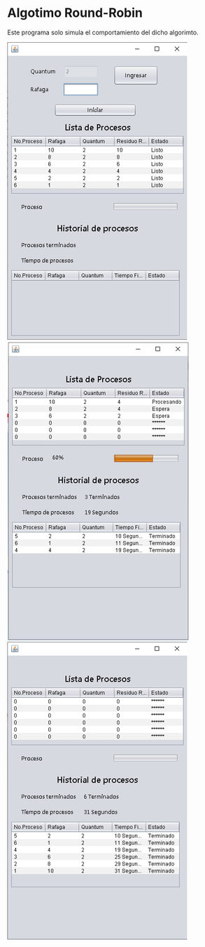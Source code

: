 # Algotimo Round-Robin 
Este programa solo simula el comportamiento del dicho algorimto.

![img1](./img/1.png)
![img2](./img/2.png)
![img3](./img/3.png)